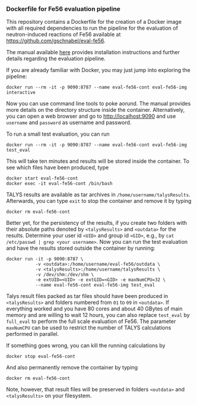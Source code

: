 ### Dockerfile for Fe56 evaluation pipeline

This repository contains a Dockerfile for the
creation of a Docker image with all required
dependencies to run the pipeline for the
evaluation of neutron-induced reactions of
Fe56 available at
<https://github.com/gschnabel/eval-fe56>.

The manual available [here](https://github.com/gschnabel/eval-fe56-docker/raw/master/manual/build/manual.pdf)
provides installation instructions and further details
regarding the evaluation pipeline.

If you are already familiar with Docker, you may just jump into exploring the pipeline:
```
docker run --rm -it -p 9090:8787 --name eval-fe56-cont eval-fe56-img interactive
```

Now you can use command line tools to poke aorund.
The manual provides more details on the directory structure inside the container.
Alternatively, you can open a web browser and go to <http://localhost:9090>
and use `username` and `password` as username and password.

To run a small test evaluation, you can run
```
docker run --rm -it -p 9090:8787 --name eval-fe56-cont eval-fe56-img test_eval
```
This will take ten minutes and results will be stored inside the container.
To see which files have been produced, type
```
docker start eval-fe56-cont
docker exec -it eval-fe56-cont /bin/bash
```
TALYS results are available as tar archives in `/home/username/talysResults`.
Afterwards, you can type `exit` to stop the container and remove it
by typing
```
docker rm eval-fe56-cont
```

Better yet, for the persistency of the results, if you create two folders 
with their absolute paths denoted by `<talysResults>` and `<outdata>` for
the results.
Determine your user id `<UID>` and group id `<GID>`, e.g., 
by `cat /etc/passwd | grep <your username>`.
Now you can run the test evaluation and have the results stored outside the
container by running:
```
docker run -it -p 9090:8787 \
           -v <outdata>:/home/username/eval-fe56/outdata \
           -v <talysResults>:/home/username/talysResults \
           -v /dev/shm:/dev/shm \
           -e extUID=<UID> -e extGID=<GID> -e maxNumCPU=32 \
           --name eval-fe56-cont eval-fe56-img test_eval
```

Talys result files packed as tar files should have been produced in `<talysResults>`
and folders numbered from `01` to `09` in `<outdata>`.
If everything worked and you have 80 cores and about 40 GBytes of main memory 
and are willing to wait 12 hours,
you can also replace `test_eval` by `full_eval` to perform the full scale
evaluation of Fe56.
The parameter `maxNumCPU` can be used to restrict the number of TALYS
calculations performed in parallel.

If something goes wrong, you can kill the running calculations by
```
docker stop eval-fe56-cont
```
And also permanently remove the container by typing
```
docker rm eval-fe56-cont
```
Note, however, that result files will be preserved in folders
`<outdata>` and `<talysResults>` on your filesystem.


